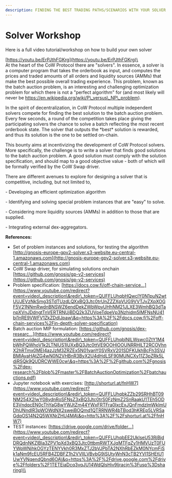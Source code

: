 ```yaml
---
description: FINDING THE BEST TRADING PATHS/SCENARIOS WITH YOUR SOLVER
---
```


# Solver Workshop

Here is a full video tutorial/workshop on how to build your own solver

[https://youtu.be/ErPJthFGKrg](https://youtu.be/ErPJthFGKrg)\
\
At the heart of the CoW Protocol there are "solvers". In essence, a solver is a computer program that takes the orderbook as input, and computes the prices and traded amounts of all orders and liquidity sources (AMMs) that make the best possible overall trading experience. This problem, known as the batch auction problem, is an interesting and challenging optimization problem for which there is not a "perfect algorithm" for (and most likely will never be https://en.wikipedia.org/wiki/P\_versus\_NP\_problem).

In the spirit of decentralization, in CoW Protocol multiple independent solvers compete for finding the best solution to the batch auction problem. Every few seconds, a round of the competition takes place giving the participating solvers the chance to solve a batch reflecting the most recent orderbook state. The solver that outputs the \*best\* solution is rewarded, and thus its solution is the one to be settled on-chain.

This bounty aims at incentivizing the development of CoW Protocol solvers. More specifically, the challenge is to write a solver that finds good solutions to the batch auction problem. A good solution must comply with the solution specification, and should map to a good objective value - both of which will be formally verified by the CoW Swap driver.

There are different avenues to explore for designing a solver that is competitive, including, but not limited to,

\- Developing an efficient optimization algorithm

\- Identifying and solving special problem instances that are "easy" to solve.

\- Considering more liquidity sources (AMMs) in addition to those that are supplied.

\- Integrating external dex-aggregators.

**References:**

* Set of problem instances and solutions, for testing the algorithm [http://gnosis-europe-gpv2-solver.s3-website.eu-central-1.amazonaws.com](http://gnosis-europe-gpv2-solver.s3-website.eu-central-1.amazonaws.com)
* CoW Swap driver, for simulating solutions onchain [https://github.com/gnosis/gp-v2-services](https://github.com/gnosis/gp-v2-services)
* Problem specification: [https://docs.cow.fi/off-chain-service...](https://www.youtube.com/redirect?event=video\_description\&redir\_token=QUFFLUhqbHQwclY0N1puN2wtUUJEVzNkSmg3STdTUzdLQXxBQ3Jtc0trUnZZZXpVUG9VVTJvZXpXOGF5V21NNmRwdnBNSWZ6endDekZWbWpyUHhNM21JLXE3WmhBQ3dTanpXVnJDdngtTnVERTRNUjBDQ2k3ZUVpeTdpeVp3Nzhidm5lMFNsNU41bi1nRE9VWFV1ZkZDdlJpaw\&q=https%3A%2F%2Fdocs.cow.fi%2Foff-chain-services%2Fin-depth-solver-specification)
* Batch auction MIP formulation: [https://github.com/gnosis/dex-researc...](https://www.youtube.com/redirect?event=video\_description\&redir\_token=QUFFLUhqblNILWswc0ZtY1M4bWhPQWhoV1k2LTNlUS1lUXxBQ3Jtc0ttVE9OOHlOOUNRRHlLT2RCOVhnX2hRTmx0MEI4azJzM3ZRZEx5N01yanY0SVRxV201SDFKUkhBcFh3SVJBMlAyaHAtZG4wN0N2VHBnR3ByX2U4dHdLSF90MUNCXy11Z3pZRk5LdjRSQk9QUDRCWWE0cw\&q=https%3A%2F%2Fgithub.com%2Fgnosis%2Fdex-research%2Fblob%2Fmaster%2FBatchAuctionOptimization%2Fbatchauctions.pdf)
* Jupyter notebook with exercises: [http://shorturl.at/fnHW7](https://www.youtube.com/redirect?event=video\_description\&redir\_token=QUFFLUhqbkZZb29SRHhBT09NM254X2IwY08ydnRoSFNsZ3xBQ3Jtc0trS0FzNmZ2SnRaakU1TEh5ODE3VndqcEN0cThYaG8wYWJtZm44YWxFRTFra0lxcExJQnFmdzlmWklmUDhUNndIR3pWOWdNX2swejBOQmd1QTRRNWR4bTBod3hKREp5LVRSaGdqOS14N2Q5WXNrZHU4MA\&q=http%3A%2F%2Fshorturl.at%2FfnHW7)
* TEST instances: [https://drive.google.com/drive/folder...](https://www.youtube.com/redirect?event=video\_description\&redir\_token=QUFFLUhqbEE2UklseU53RjBjdDRQdnNKZlBla3ZPV1pXd3xBQ3Jtc0ttbmRWTXJqMTFqZy1HMVUzT0FUYWpWNjhkOGYzTENYVkh0R3MxZTJ2bVJPbTA2NXhRbEZkM0NYcmFiSk1aNm9fcEU5RFB4ZDBFZ1h2VVlILVBvbG9iSUtyWnN3cTB2YVI1SHEtU1UwYVNqendQbnd6OA\&q=https%3A%2F%2Fdrive.google.com%2Fdrive%2Ffolders%2F1TETEiaDcq3vqJU14WdQlsHiv9ljracjn%3Fusp%3Dsharing)\\
